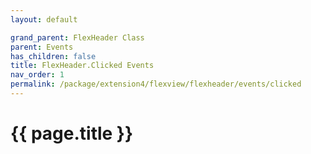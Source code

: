 ```yaml
---
layout: default

grand_parent: FlexHeader Class
parent: Events
has_children: false
title: FlexHeader.Clicked Events
nav_order: 1
permalink: /package/extension4/flexview/flexheader/events/clicked
---
```

# {{ page.title }}
